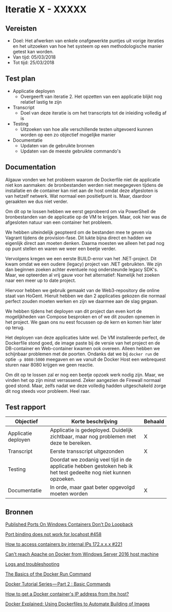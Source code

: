 # Iteratie X - XXXXX

## Vereisten

- Doel: Het afwerken van enkele onafgewerkte puntjes uit vorige iteraties en het uitzoeken van hoe het systeem op een methodologische manier getest kan worden.
- Van tijd: 05/03/2018
- Tot tijd: 25/03/2018

## Test plan

- Applicatie deployen
    - Overgeerft van iteratie 2. Het opzetten van een applicatie blijkt nog relatief lastig te zijn
- Transcript
    - Doel van deze iteratie is om het transcripts tot de inleiding volledig af is
- Testing
    - Uitzoeken van hoe alle verschillende testen uitgevoerd kunnen worden op een zo objectief mogelijke manier
- Documentatie
    - Updaten van de gebruikte bronnen
    - Updaten van de meeste gebruikte commando's

## Documentation
Algauw vonden we het probleem waarom de Dockerfile niet de applicatie niet kon aanmaken: de bronbestanden werden niet meegegeven tijdens de installatie en de container kan niet aan de host omdat deze afgesloten is van hetzelf netwerk. Wat normaal een positiefpunt is. Maar, daardoor geraakten we dus niet verder.

Om dit op te lossen hebben we eerst geprobeerd om via PowerShell de bronbestanden van de applicatie op de VM te krijgen. Maar, ook hier was de afgesloten natuur van een container het probleem.

We hebben uiteindelijk geopteerd om de bestanden mee te geven via Vagrant tijdens de provision-fase. Dit lukte bijna direct en hadden we eigenlijk direct aan moeten denken. Daarna moesten we alleen het pad nog op punt stellen en waren we weer een beetje verder.

Vervolgens kregen we een eerste BUILD-error van het .NET-project. Dit kwam omdat we een oudere (legacy) project van .NET gebruikten. We zijn dan beginnen zoeken achter eventuele nog ondersteunde legacy SDK's. Maar, we opteerden al vrij gauw voor het alternatief: Namelijk het zoeken naar een meer up to date project.

Hiervoor hebben we gebruik gemaakt van de Web3-repository die online staat van HoGent. Hieruit hebben we dan 2 applicaties gekozen die normaal perfect zouden moeten werken en zijn we daarmee aan de slag gegaan.

We hebben tijdens het deployen van dit project dan even kort de mogelijkheden van Compose besproken en of we dit zouden opnemen in het project. We gaan ons nu eest focussen op de kern en komen hier later op terug.

Het deployen van deze applicaties lukte wel. De VM installeerde perfect, de Dockerfile stond goed, de image paste bij de versie van het project en de DB-container en Web-container kwamen ook overeen. Alleen hebben we schijnbaar problemen met de poorten. Ondanks dat we bij `docker run` de optie `-p 8080:5000` meegaven en we vanuit de Docker Host een webrequest sturen naar 8080 krijgen we geen reactie.

Om dit op te lossen zal er nog een beetje opzoek werk nodig zijn. Maar, we vinden het op zijn minst verrassend. Zeker aangezien de Firewall normaal goed stond. Maar, zelfs nadat we deze volledig hadden uitgeschakeld zorge dit nog steeds voor probleem. Heel raar.

## Test rapport

|Objectief|Korte beschrijving|Behaald|
|---------|------------------|-------|
|Applicatie deployen|Applicatie is gedeployed. Duidelijk zichtbaar, maar nog problemen met deze te bereiken.|X|
|Transcript|Eerste transscript uitgezonden|X|
|Testing|Doordat we zodanig veel tijd in de applicatie hebben gestoken heb ik het test gedeelte nog niet kunnen opzoeken.||
|Documentatie|In orde, maar gaat beter opgevolgd moeten worden|X|

## Bronnen
[Published Ports On Windows Containers Don't Do Loopback](https://blog.sixeyed.com/published-ports-on-windows-containers-dont-do-loopback/)

[Port binding does not work for locahost #458](https://github.com/docker/for-win/issues/458)

[How to access containers by internal IPs 172.x.x.x #221](https://github.com/docker/for-win/issues/221)

[Can't reach Apache on Docker from Windows Server 2016 host machine](https://stackoverflow.com/questions/45188436/cant-reach-apache-on-docker-from-windows-server-2016-host-machine)

[Logs and troubleshooting](https://docs.docker.com/docker-for-windows/troubleshoot/#networking-and-wifi-problems-upon-docker-for-windows-install)

[The Basics of the Docker Run Command](https://blog.codeship.com/the-basics-of-the-docker-run-command/)

[Docker Tutorial Series — Part 2 : Basic Commands](https://rominirani.com/docker-tutorial-series-part-2-basic-commands-baaf70807fd3)

[How to get a Docker container's IP address from the host?](https://stackoverflow.com/questions/17157721/how-to-get-a-docker-containers-ip-address-from-the-host)

[Docker Explained: Using Dockerfiles to Automate Building of Images ](https://www.digitalocean.com/community/tutorials/docker-explained-using-dockerfiles-to-automate-building-of-images)